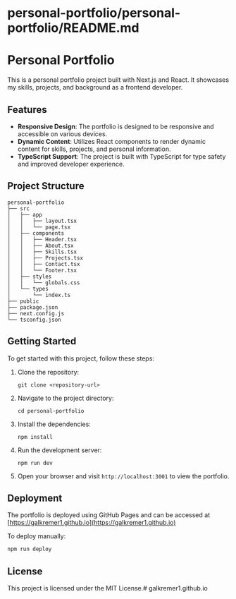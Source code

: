 # personal-portfolio/personal-portfolio/README.md

# Personal Portfolio

This is a personal portfolio project built with Next.js and React. It showcases my skills, projects, and background as a frontend developer.

## Features

- **Responsive Design**: The portfolio is designed to be responsive and accessible on various devices.
- **Dynamic Content**: Utilizes React components to render dynamic content for skills, projects, and personal information.
- **TypeScript Support**: The project is built with TypeScript for type safety and improved developer experience.

## Project Structure

```
personal-portfolio
├── src
│   ├── app
│   │   ├── layout.tsx
│   │   └── page.tsx
│   ├── components
│   │   ├── Header.tsx
│   │   ├── About.tsx
│   │   ├── Skills.tsx
│   │   ├── Projects.tsx
│   │   ├── Contact.tsx
│   │   └── Footer.tsx
│   ├── styles
│   │   └── globals.css
│   └── types
│       └── index.ts
├── public
├── package.json
├── next.config.js
└── tsconfig.json
```

## Getting Started

To get started with this project, follow these steps:

1. Clone the repository:

   ```
   git clone <repository-url>
   ```

2. Navigate to the project directory:

   ```
   cd personal-portfolio
   ```

3. Install the dependencies:

   ```
   npm install
   ```

4. Run the development server:

   ```
   npm run dev
   ```

5. Open your browser and visit `http://localhost:3001` to view the portfolio.

## Deployment

The portfolio is deployed using GitHub Pages and can be accessed at [https://galkremer1.github.io](https://galkremer1.github.io)

To deploy manually:

```bash
npm run deploy
```

## License

This project is licensed under the MIT License.# galkremer1.github.io
